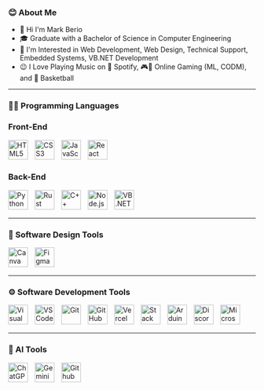 ### 😊 About Me
- 👋 Hi I'm Mark Berio  
- 🎓 Graduate with a Bachelor of Science in Computer Engineering  
- 👀 I'm Interested in Web Development, Web Design, Technical Support, Embedded Systems, VB.NET Development  
- 😉 I Love Playing Music on 🎵 Spotify, 🎮📲 Online Gaming (ML, CODM), and 🏀 Basketball  

---

### 🧑‍💻 Programming Languages

### Front-End  
<p align="left">
  <img src="https://cdn.jsdelivr.net/gh/devicons/devicon/icons/html5/html5-original.svg" height="40" alt="HTML5" style="margin-right: 10px;" />
  <img src="https://cdn.jsdelivr.net/gh/devicons/devicon/icons/css3/css3-original.svg" height="40" alt="CSS3" style="margin-right: 10px;" />
  <img src="https://cdn.jsdelivr.net/gh/devicons/devicon/icons/javascript/javascript-original.svg" height="40" alt="JavaScript" style="margin-right: 10px;" />
  <img src="https://cdn.jsdelivr.net/gh/devicons/devicon/icons/react/react-original.svg" height="40" alt="React" style="margin-right: 10px;" />
</p>


### Back-End  
<p align="left">
  <img src="https://cdn.jsdelivr.net/gh/devicons/devicon/icons/python/python-original.svg" height="40" alt="Python" style="margin-right: 10px;" />
  <img src="https://upload.wikimedia.org/wikipedia/commons/d/d5/Rust_programming_language_black_logo.svg" height="40" alt="Rust" style="margin-right: 10px;" />
  <img src="https://cdn.jsdelivr.net/gh/devicons/devicon/icons/cplusplus/cplusplus-original.svg" height="40" alt="C++" style="margin-right: 10px;" />
  <img src="https://upload.wikimedia.org/wikipedia/commons/d/d9/Node.js_logo.svg" height="40" alt="Node.js" style="margin-right: 10px;" />
  <img src="https://upload.wikimedia.org/wikipedia/commons/thumb/4/40/VB.NET_Logo.svg/1024px-VB.NET_Logo.svg.png" height="40" alt="VB.NET" style="margin-right: 10px;" />
</p>

---

### 🎨 Software Design Tools  
<p align="left">
  <img src="https://cdn.jsdelivr.net/gh/devicons/devicon/icons/canva/canva-original.svg" height="40" alt="Canva" style="margin-right: 10px;" />
  <img src="https://cdn.jsdelivr.net/gh/devicons/devicon/icons/figma/figma-original.svg" height="40" alt="Figma" style="margin-right: 10px;" />
</p>


---

### ⚙️ Software Development Tools
<p align="left">
  <img src="https://cdn.jsdelivr.net/gh/devicons/devicon/icons/visualstudio/visualstudio-plain.svg" height="40" alt="Visual Studio" style="margin-right: 10px;" />
  <img src="https://cdn.jsdelivr.net/gh/devicons/devicon/icons/vscode/vscode-original.svg" height="40" alt="VS Code" style="margin-right: 10px;" />
  <img src="https://cdn.jsdelivr.net/gh/devicons/devicon/icons/git/git-original.svg" height="40" alt="Git" style="margin-right: 10px;" />
  <img src="https://upload.wikimedia.org/wikipedia/commons/9/91/Octicons-mark-github.svg" height="40" alt="GitHub" style="margin-right: 10px;" />
  <img src="https://static.wikia.nocookie.net/logopedia/images/a/a7/Vercel_favicon.svg/revision/latest?cb=20221026155821" height="40" alt="Vercel Logo" style="margin-right: 10px;" />
  <img src="https://upload.wikimedia.org/wikipedia/commons/e/ef/Stack_Overflow_icon.svg" height="40" alt="Stack Overflow" style="margin-right: 10px;" />
  <img src="https://cdn.jsdelivr.net/gh/devicons/devicon/icons/arduino/arduino-original.svg" height="40" alt="Arduino IDE" style="margin-right: 10px;" />
  <img src="https://www.svgrepo.com/show/353655/discord-icon.svg" height="40" alt="Discord" style="margin-right: 10px;" />
  <img src="https://upload.wikimedia.org/wikipedia/commons/thumb/c/c9/Microsoft_Office_Teams_%282018%E2%80%93present%29.svg/1024px-Microsoft_Office_Teams_%282018%E2%80%93present%29.svg.png" height="40" alt="Microsoft Teams Logo" style="margin-right: 10px;" />
</p>


---

### 🤖 AI Tools  
<p align="left">
 <p align="left"> <img src="https://upload.wikimedia.org/wikipedia/commons/0/04/ChatGPT_logo.svg" height="40" alt="ChatGPT Logo" style="margin-right: 10px;" />
  <img src="https://upload.wikimedia.org/wikipedia/commons/8/8a/Google_Gemini_logo.svg" height="40" alt="Gemini" style="margin-right: 10px;" />
  <img src="https://i.namu.wiki/i/1EoMLcxNONXAZPoo2LmPjTEHW1v6LrW5hBktMHcd9Zy8vNjgSGjRtkr92FsTHeu_v9YDUvcrdlM6raPPkNJpQvBlWRcxsDyS6w8ZVnJoO9dqmWXrAymD1In3mJXoPP_HUdDvWdVdSn87BV7C0pVORg.webp" height="40" alt="Github Copilot" style="margin-right: 10px;" />
</p>
